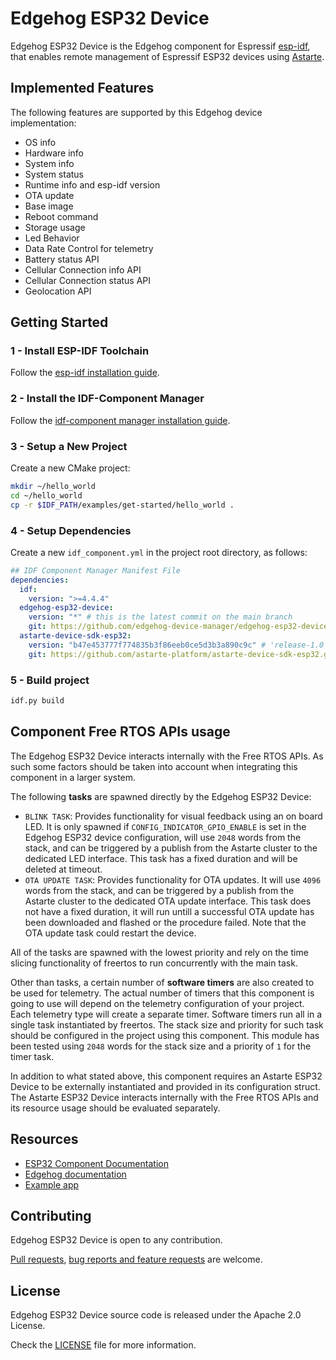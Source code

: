 <!---
  Copyright 2021,2022 SECO Mind Srl

  SPDX-License-Identifier: Apache-2.0
-->

# Edgehog ESP32 Device

Edgehog ESP32 Device is the Edgehog component for Espressif
[esp-idf](https://docs.espressif.com/projects/esp-idf/en/latest/), that enables remote management of
Espressif ESP32 devices using [Astarte](https://github.com/astarte-platform/).

## Implemented Features

The following features are supported by this Edgehog device implementation:

- OS info
- Hardware info
- System info
- System status
- Runtime info and esp-idf version
- OTA update
- Base image
- Reboot command
- Storage usage
- Led Behavior
- Data Rate Control for telemetry
- Battery status API
- Cellular Connection info API
- Cellular Connection status API
- Geolocation API

## Getting Started

### 1 - Install ESP-IDF Toolchain

Follow the
[esp-idf installation guide](https://docs.espressif.com/projects/esp-idf/en/latest/esp32/get-started/linux-macos-setup.html#installation-step-by-step).

### 2 - Install the IDF-Component Manager

Follow the
[idf-component manager installation guide](https://github.com/espressif/idf-component-manager#installing-the-idf-component-manager).

### 3 - Setup a New Project

Create a new CMake project:

```bash
mkdir ~/hello_world
cd ~/hello_world
cp -r $IDF_PATH/examples/get-started/hello_world .
```

### 4 - Setup Dependencies

Create a new `idf_component.yml` in the project root directory, as follows:

```yaml
## IDF Component Manager Manifest File
dependencies:
  idf:
    version: ">=4.4.4"
  edgehog-esp32-device:
    version: "*" # this is the latest commit on the main branch
    git: https://github.com/edgehog-device-manager/edgehog-esp32-device.git
  astarte-device-sdk-esp32:
    version: "b47e453777f774835b3f86eeb0ce5d3b3a890c9c" # 'release-1.0' branch
    git: https://github.com/astarte-platform/astarte-device-sdk-esp32.git

```

### 5 - Build project

```bash
idf.py build
```

## Component Free RTOS APIs usage

The Edgehog ESP32 Device interacts internally with the Free RTOS APIs. As such some factors
should be taken into account when integrating this component in a larger system.

The following **tasks** are spawned directly by the Edgehog ESP32 Device:
- `BLINK TASK`: Provides functionality for visual feedback using an on board LED.
It is only spawned if `CONFIG_INDICATOR_GPIO_ENABLE` is set in the Edgehog ESP32 device
configuration, will use `2048` words from the stack, and can be triggered by a publish from the
Astarte cluster to the dedicated LED interface. This task has a fixed duration and will be deleted
at timeout.
- `OTA UPDATE TASK`: Provides functionality for OTA updates.
It will use `4096` words from the stack, and can be triggered by a publish from the
Astarte cluster to the dedicated OTA update interface. This task does not have a fixed duration, it
will run untill a successful OTA update has been downloaded and flashed or the procedure failed.
Note that the OTA update task could restart the device.

All of the tasks are spawned with the lowest priority and rely on the time slicing functionality
of freertos to run concurrently with the main task.

Other than tasks, a certain number of **software timers** are also created to be used for telemetry.
The actual number of timers that this component is going to use will depend on the
telemetry configuration of your project. Each telemetry type will create a separate timer.
Software timers run all in a single task instantiated by freertos. The stack size and priority for
such task should be configured in the project using this component.
This module has been tested using `2048` words for the stack size and a priority of `1` for the
timer task.

In addition to what stated above, this component requires an Astarte ESP32 Device to be externally
instantiated and provided in its configuration struct. The Astarte ESP32 Device interacts internally
with the Free RTOS APIs and its resource usage should be evaluated separately.

## Resources

* [ESP32 Component Documentation](https://edgehog-device-manager.github.io/docs/snapshot/device-sdks/esp32/)
* [Edgehog documentation](https://edgehog-device-manager.github.io/docs/snapshot/)
* [Example app](examples/edgehog_app/)

## Contributing

Edgehog ESP32 Device is open to any contribution.

[Pull requests](https://github.com/edgehog-device-manager/edgehog-esp32-device/pulls),
[bug reports and feature requests](https://github.com/edgehog-device-manager/edgehog-esp32-device/issues)
are welcome.

## License

Edgehog ESP32 Device source code is released under the Apache 2.0 License.

Check the [LICENSE](LICENSE) file for more information.
